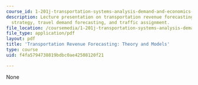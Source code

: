 ```yaml
---
course_id: 1-201j-transportation-systems-analysis-demand-and-economics-fall-2008
description: Lecture presentation on transportation revenue forecasting, pricing/tolling
  strategy, travel demand forecasting, and traffic assignment.
file_location: /coursemedia/1-201j-transportation-systems-analysis-demand-and-economics-fall-2008/f4fa5794738819bdbc0ae42508120f21_MIT1_201JF08_lec16.pdf
file_type: application/pdf
layout: pdf
title: 'Transportation Revenue Forecasting: Theory and Models'
type: course
uid: f4fa5794738819bdbc0ae42508120f21

---
```

None